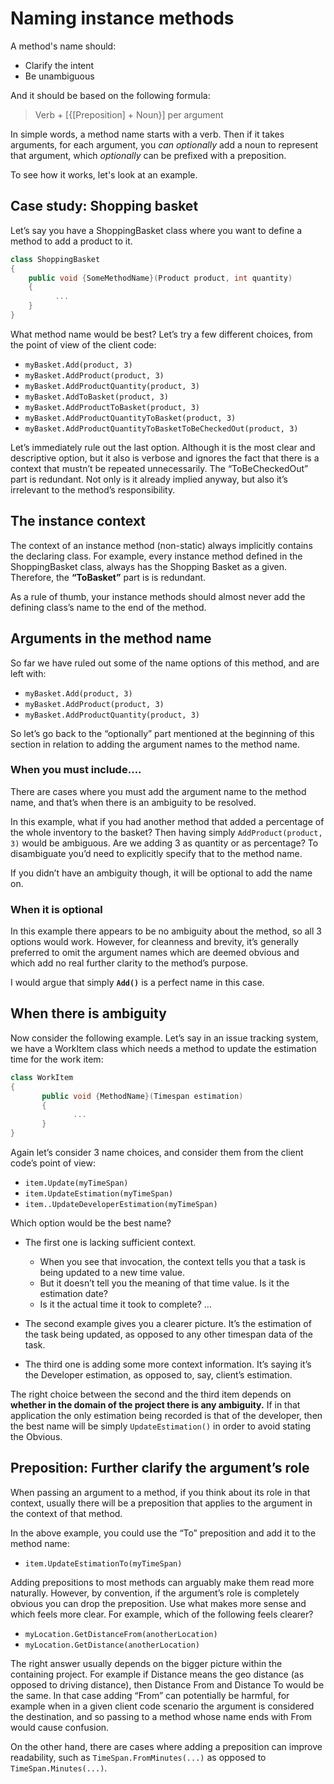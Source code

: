 # Naming instance methods

A method's name should:
- Clarify the intent
- Be unambiguous

And it should be based on the following formula:

> Verb + [{[Preposition] + Noun}] per argument

In simple words, a method name starts with a verb. Then if it takes arguments, for each argument, you *can optionally* add a noun to represent that argument, which *optionally* can be prefixed with a preposition.

To see how it works, let's look at an example.

## Case study: Shopping basket

Let’s say you have a ShoppingBasket class where you want to define a method to add a product to it.

```c#
class ShoppingBasket
{
    public void {SomeMethodName}(Product product, int quantity)
    {
          ...
    }
}
```

What method name would be best? Let’s try a few different choices, from the point of view of the client code:

   - `myBasket.Add(product, 3)`
   - `myBasket.AddProduct(product, 3)`
   - `myBasket.AddProductQuantity(product, 3)`
   - `myBasket.AddToBasket(product, 3)`
   - `myBasket.AddProductToBasket(product, 3)`
   - `myBasket.AddProductQuantityToBasket(product, 3)`
   - `myBasket.AddProductQuantityToBasketToBeCheckedOut(product, 3)`

Let’s immediately rule out the last option. Although it is the most clear and descriptive option, but it also is verbose and ignores the fact that there is a context that mustn’t be repeated unnecessarily. The “ToBeCheckedOut” part is redundant. Not only is it already implied anyway, but also it’s irrelevant to the method’s responsibility.

## The instance context

The context of an instance method (non-static) always implicitly contains the declaring class. For example, every instance method defined in the ShoppingBasket class, always has the Shopping Basket as a given. Therefore, the **“ToBasket”** part is is redundant.

As a rule of thumb, your instance methods should almost never add the defining class’s name to the end of the method.

## Arguments in the method name

So far we have ruled out some of the name options of this method, and are left with:

  - `myBasket.Add(product, 3)`
  - `myBasket.AddProduct(product, 3)`
  - `myBasket.AddProductQuantity(product, 3)`

So let’s go back to the “optionally” part mentioned at the beginning of this section in relation to adding the argument names to the method name.

### When you must include….

There are cases where you must add the argument name to the method name, and that’s when there is an ambiguity to be resolved.

In this example, what if you had another method that added a percentage of the whole inventory to the basket? Then having simply `AddProduct(product, 3)` would be ambiguous. Are we adding 3 as quantity or as percentage? To disambiguate you’d need to explicitly specify that to the method name. 

If you didn’t have an ambiguity though, it will be optional to add the name on.

### When it is optional

In this example there appears to be no ambiguity about the method, so all 3 options would work. However, for cleanness and brevity, it’s generally preferred to omit the argument names which are deemed obvious and which add no real further clarity to the method’s purpose. 

I would argue that simply **`Add()`** is a perfect name in this case.

## When there is ambiguity

Now consider the following example. Let’s say in an issue tracking system, we have a WorkItem class which needs  a method to update the estimation time for the work item:

```c#
class WorkItem
{
       public void {MethodName}(Timespan estimation)
       {
              ...
       }
}
```

Again let’s consider 3 name choices, and consider them from the client code’s point of view:

  - `item.Update(myTimeSpan)`
  - `item.UpdateEstimation(myTimeSpan)`
  - `item..UpdateDeveloperEstimation(myTimeSpan)`


Which option would be the best name?
  
   - The first one is lacking sufficient context.
      - When you see that invocation, the context tells you that a task is being updated to a new time value.
      - But it doesn’t tell you the meaning of that time value. Is it the estimation date?
      - Is it the actual time it took to complete? …

   - The second example gives you a clearer picture. It’s the estimation of the task being updated, as opposed to any other timespan data of the task.
   - The third one is adding some more context information. It’s saying it’s the Developer estimation, as opposed to, say, client’s estimation.

The right choice between the second and the third item depends on  **whether in the domain of the project there is any ambiguity.** If in that application the only estimation being recorded is that of the developer, then the best name will be simply `UpdateEstimation()` in order to avoid stating the Obvious.

## Preposition: Further clarify the argument’s role

When passing an argument to a method, if you think about its role in that context, usually there will be a preposition that applies to the argument in the context of that method.

In the above example, you could use the “To” preposition and add it to the method name:

   - `item.UpdateEstimationTo(myTimeSpan)`

Adding prepositions to most methods can arguably make them read more naturally. However, by convention, if the argument’s role is completely obvious you can drop the preposition. Use what makes more sense and which feels more clear. For example, which of the following feels clearer?

   - `myLocation.GetDistanceFrom(anotherLocation)`
   - `myLocation.GetDistance(anotherLocation)`


The right answer usually depends on the bigger picture within the containing project. For example if Distance means the geo distance (as opposed to driving distance), then Distance From and Distance To would be the same. In that case adding “From” can potentially be harmful, for example when in a given client code scenario the argument is considered the  destination, and so passing to a method whose name ends with From would cause confusion.

On the other hand, there are cases where adding a preposition can improve readability, such as `TimeSpan.FromMinutes(...)` as opposed to `TimeSpan.Minutes(...)`.
